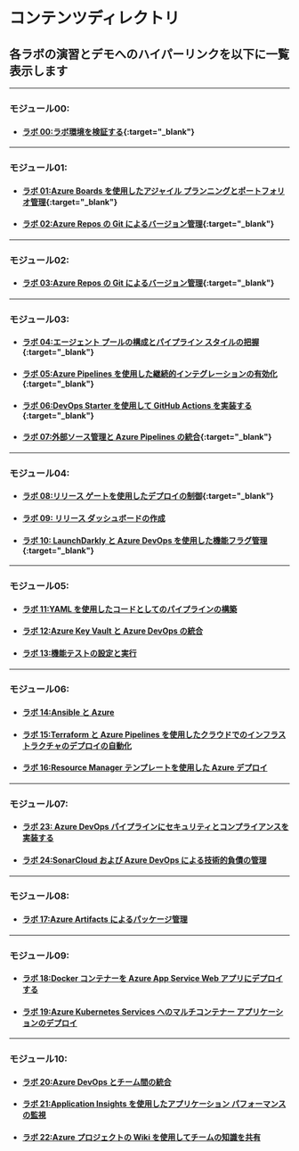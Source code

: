 # コンテンツディレクトリ  
## 各ラボの演習とデモへのハイパーリンクを以下に一覧表示します  

---
### モジュール00:
* #### [ラボ 00:ラボ環境を検証する](AZ400_M00_Validate_lab_environment.md){:target="_blank"}

---
### モジュール01:
* #### [ラボ 01:Azure Boards を使用したアジャイル プランニングとポートフォリオ管理](AZ400_M01_Agile_Planning_and_Portfolio_Management_with_Azure_Boards.md){:target="_blank"}
* #### [ラボ 02:Azure Repos の Git によるバージョン管理](AZ400_M01_Version_Controlling_with_Git_in_Azure_Repos.md){:target="_blank"}
---
### モジュール02:
* #### [ラボ 03:Azure Repos の Git によるバージョン管理](AZ400_M02_Version_Controlling_with_Git_in_Azure_Repos.md){:target="_blank"}

---
### モジュール03:
* #### [ラボ 04:エージェント プールの構成とパイプライン スタイルの把握](AZ400_M03_Configuring_Agent_Pools_and_Understanding_Pipeline_Styles.md){:target="_blank"}
* #### [ラボ 05:Azure Pipelines を使用した継続的インテグレーションの有効化](AZ400_M03_Enabling_Continuous_Integration_with_Azure_Pipelines.md){:target="_blank"}
* #### [ラボ 06:DevOps Starter を使用して GitHub Actions を実装する](AZ400_M03_Implementing_GitHub_Actions_by_using_DevOps_Starter.md){:target="_blank"}
* #### [ラボ 07:外部ソース管理と Azure Pipelines の統合](AZ400_M03_Integrating_External_Source_Control_with_Azure_Pipelines.md){:target="_blank"}

---
### モジュール04:
* #### [ラボ 08:リリース ゲートを使用したデプロイの制御](AZ400_M04_Controlling_Deployments_using_Release_Gates.md){:target="_blank"}
* #### [ラボ 09: リリース ダッシュボードの作成](AZ400_M04_Creating_a_Release_Dashboard.md)
* #### [ラボ 10: LaunchDarkly と Azure DevOps を使用した機能フラグ管理](AZ400_M04_Feature_Flag_Management_with_LaunchDarkly_and_Azure_DevOps.md){:target="_blank"}

---
### モジュール05:
* #### [ラボ 11:YAML を使用したコードとしてのパイプラインの構築](AZ400_M05_Configuring_Pipelines_as_Code_with_YAML.md)
* #### [ラボ 12:Azure Key Vault と Azure DevOps の統合](AZ400_M05_Integrating_Azure_Key_Vault_with_Azure_DevOps.md)
* #### [ラボ 13:機能テストの設定と実行](AZ400_M05_Setting_Up_and_Running_Functional_Tests.md)

---
### モジュール06:
* #### [ラボ 14:Ansible と Azure](AZ400_M06_Ansible_with_Azure.md)
* #### [ラボ 15:Terraform と Azure Pipelines を使用したクラウドでのインフラストラクチャのデプロイの自動化](AZ400_M06_Automating_infrastructure_deployments_in_the_Cloud_with_Terraform.md)
* #### [ラボ 16:Resource Manager テンプレートを使用した Azure デプロイ](AZ400_M06_Azure_Deployments_Using_Resource_Manager_Templates.md)

---
### モジュール07:
* #### [ラボ 23: Azure DevOps パイプラインにセキュリティとコンプライアンスを実装する](AZ400_M10_Implement_Security_and_Compliance_in_an_Azure_DevOps_pipeline.md)
* #### [ラボ 24:SonarCloud および Azure DevOps による技術的負債の管理](AZ400_M10_Managing_technical_debt_with_SonarQube_and_Azure_DevOps.md)

---
### モジュール08:
* #### [ラボ 17:Azure Artifacts によるパッケージ管理](AZ400_M07_Package_Management_with_Azure_Artifacts.md)

---
### モジュール09:
* #### [ラボ 18:Docker コンテナーを Azure App Service Web アプリにデプロイする](AZ400_M08_Deploying_Docker_containers_to_Azure_App_Service_web_apps.md)
* #### [ラボ 19:Azure Kubernetes Services へのマルチコンテナー アプリケーションのデプロイ](AZ400_M08_Deploying_multi-container_application_to_Azure_Kubernetes_Services.md)

---
### モジュール10:
* #### [ラボ 20:Azure DevOps とチーム間の統合](AZ400_M09_Integration_between_Azure_DevOps_and_Teams.md)
* #### [ラボ 21:Application Insights を使用したアプリケーション パフォーマンスの監視](AZ400_M09_Monitoring_Application_Performance_with_Application_Insights.md)
* #### [ラボ 22:Azure プロジェクトの Wiki を使用してチームの知識を共有](AZ400_M09_Sharing_Team_Knowledge_using_Azure_Project_Wikis.md)
